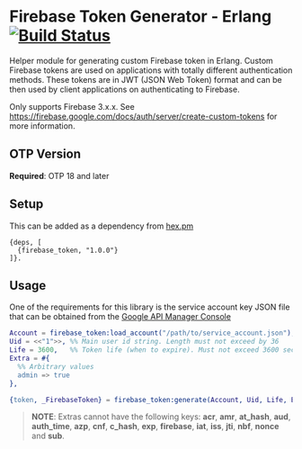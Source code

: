# Firebase Token Generator - Erlang [![Build Status](https://travis-ci.org/ruel/firebase-token-erlang.svg?branch=master)](https://travis-ci.org/ruel/firebase-token-erlang)

Helper module for generating custom Firebase token in Erlang. Custom Firebase tokens are used on applications with totally different authentication methods. These tokens are in JWT (JSON Web Token) format and can be then used by client applications on authenticating to Firebase.

Only supports Firebase 3.x.x. See https://firebase.google.com/docs/auth/server/create-custom-tokens for more information.

## OTP Version

**Required**: OTP 18 and later

## Setup

This can be added as a dependency from [hex.pm](https://hex.pm/packages/firebase_token)

```
{deps, [
  {firebase_token, "1.0.0"}
]}. 
```

## Usage

One of the requirements for this library is the service account key JSON file that can be obtained from the [Google API Manager Console](https://console.developers.google.com/apis/credentials)

```erlang
Account = firebase_token:load_account("/path/to/service_account.json"),
Uid = <<"1">>, %% Main user id string. Length must not exceed by 36
Life = 3600,   %% Token life (when to expire). Must not exceed 3600 seconds
Extra = #{
  %% Arbitrary values
  admin => true
},

{token, _FirebaseToken} = firebase_token:generate(Account, Uid, Life, Extra).
```

> **NOTE**: Extras cannot have the following keys: **acr**, **amr**, **at_hash**, **aud**, **auth_time**, **azp**, **cnf**, **c_hash**, **exp**, **firebase**, **iat**, **iss**, **jti**, **nbf**, **nonce** and **sub**.

